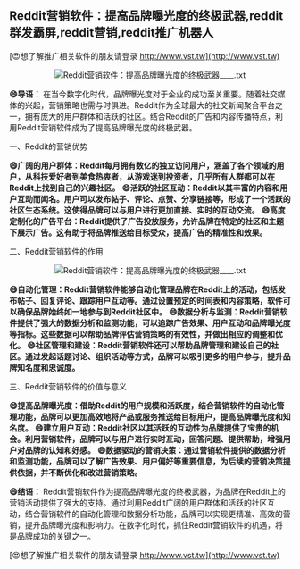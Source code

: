 ## **Reddit营销软件：提高品牌曝光度的终极武器,reddit群发霸屏,reddit营销,reddit推广机器人**

[😍想了解推广相关软件的朋友请登录 http://www.vst.tw](http://www.vst.tw)

 <center><img src="https://vst.tw/MP4/tuiguang/png/3.png" alt="Reddit营销软件：提高品牌曝光度的终极武器____.txt"></center>

**😄导语：**
在当今数字化时代，品牌曝光度对于企业的成功至关重要。随着社交媒体的兴起，营销策略也需与时俱进。Reddit作为全球最大的社交新闻聚合平台之一，拥有庞大的用户群体和活跃的社区。结合Reddit的广告和内容传播特点，利用Reddit营销软件成为了提高品牌曝光度的终极武器。

一、Reddit的营销优势

**😄广阔的用户群体：Reddit每月拥有数亿的独立访问用户，涵盖了各个领域的用户，从科技爱好者到美食热衷者，从游戏迷到投资者，几乎所有人群都可以在Reddit上找到自己的兴趣社区。**
**😄活跃的社区互动：Reddit以其丰富的内容和用户互动而闻名。用户可以发布帖子、评论、点赞、分享链接等，形成了一个活跃的社区生态系统。这使得品牌可以与用户进行更加直接、实时的互动交流。**
**😄高度定制化的广告平台：Reddit提供了广告投放服务，允许品牌在特定的社区和主题下展示广告。这有助于将品牌推送给目标受众，提高广告的精准性和效果。**

二、Reddit营销软件的作用

 <center><img src="https://vst.tw/MP4/tuiguang/png/4.png" alt="Reddit营销软件：提高品牌曝光度的终极武器____.txt"></center>

**😄自动化管理：Reddit营销软件能够自动化管理品牌在Reddit上的活动，包括发布帖子、回复评论、跟踪用户互动等。通过设置预定的时间表和内容策略，软件可以确保品牌始终如一地参与到Reddit社区中。**
**😄数据分析与监测：Reddit营销软件提供了强大的数据分析和监测功能，可以追踪广告效果、用户互动和品牌曝光度等指标。这些数据可以帮助品牌评估营销策略的有效性，并做出相应的调整和优化。**
**😄社区管理和建设：Reddit营销软件还可以帮助品牌管理和建设自己的社区。通过发起话题讨论、组织活动等方式，品牌可以吸引更多的用户参与，提升品牌知名度和忠诚度。**

三、Reddit营销软件的价值与意义

**😄提高品牌曝光度：借助Reddit的用户规模和活跃度，结合营销软件的自动化管理功能，品牌可以更加高效地将产品或服务推送给目标用户，提高品牌曝光度和知名度。**
**😄建立用户互动：Reddit社区以其活跃的互动性为品牌提供了宝贵的机会。利用营销软件，品牌可以与用户进行实时互动，回答问题、提供帮助，增强用户对品牌的认知和好感。**
**😄数据驱动的营销决策：通过营销软件提供的数据分析和监测功能，品牌可以了解广告效果、用户偏好等重要信息，为后续的营销决策提供依据，并不断优化和改进营销策略。**

**😄结语：**
Reddit营销软件作为提高品牌曝光度的终极武器，为品牌在Reddit上的营销活动提供了强大的支持。通过利用Reddit广阔的用户群体和活跃的社区互动，结合营销软件的自动化管理和数据分析功能，品牌可以实现更精准、高效的营销，提升品牌曝光度和影响力。在数字化时代，抓住Reddit营销软件的机遇，将是品牌成功的关键之一。

[😍想了解推广相关软件的朋友请登录 http://www.vst.tw](http://www.vst.tw)



